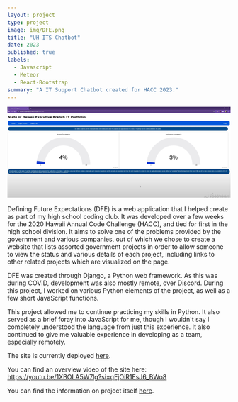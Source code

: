 ```yaml
---
layout: project
type: project
image: img/DFE.png
title: "UH ITS Chatbot"
date: 2023
published: true
labels:
  - Javascript
  - Meteor
  - React-Bootstrap
summary: "A IT Support Chatbot created for HACC 2023."
---
```

<div class="text-center p-4">
  <img width="1200px" src="../img/DFEHomepage.png" class="img-thumbnail" >
</div>

  Defining Future Expectations (DFE) is a web application that I helped create as part of my high school coding club. It was developed over a few weeks for the 2020 Hawaii Annual Code Challenge (HACC), and tied for first in the high school division. It aims to solve one of the problems provided by the government and various companies, out of which we chose to create a website that lists assorted government projects in order to allow someone to view the status and various details of each project, including links to other related projects which are visualized on the page.

  DFE was created through Django, a Python web framework. As this was during COVID, development was also mostly remote, over Discord. During this project, I worked on various Python elements of the project, as well as a few short JavaScript functions.

  This project allowed me to continue practicing my skills in Python. It also served as a brief foray into JavaScript for me, though I wouldn't say I completely understood the language from just this experience. It also continued to give me valuable experience in developing as a team, especially remotely.

The site is currently deployed [here](https://askuh.info/).

You can find an overview video of the site here: <a href="https://youtu.be/1XBOLA5W7lg?si=qEjOiR1EsJ6_BWo8">https://youtu.be/1XBOLA5W7lg?si=qEjOiR1EsJ6_BWo8</a>
 
You can find the information on project itself [here](https://regex-ics314.github.io/).
